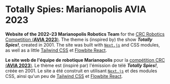 # Totally Spies: Marianopolis AVIA 2023

**Website of the 2022–23 Marianopolis Robotics Team** for the [CRC Robotics Competition (**AVIA 2023**)](https://robo-crc.ca). The theme is (inspired by) the show ***Totally Spies!***, created in 2001. The site was built with [`Next.js`](https://nextjs.org/) and CSS modules, as well as a little [Tailwind CSS](https://tailwindcss.com/) et [Flowbite React](https://flowbite-react.com/).

**Le site web de l'équipe de robotique Marianopolis** pour la [compétition CRC (**AVIA 2023**)](https://robo-crc.ca/fr). Le thème est (inspiré par) l'émission de télé ***Totally Spies!***, créée en 2001. Le site a été construit en utilisant [`Next.js`](https://nextjs.org) et des modules CSS, ainsi qu'un peu de [Tailwind CSS](https://tailwindcss.com/) et [Flowbite React](https://flowbite-react.com).

